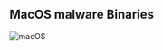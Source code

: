 
## MacOS malware Binaries
![macOS](https://img.shields.io/badge/mac%20os-000000?style=for-the-badge&logo=macos&logoColor=F0F0F0)
